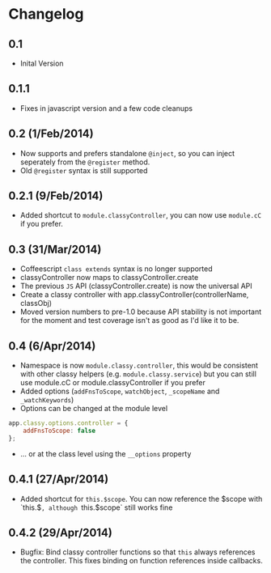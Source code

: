 # Changelog

## 0.1
* Inital Version

## 0.1.1
* Fixes in javascript version and a few code cleanups

## 0.2 (1/Feb/2014)
* Now supports and prefers standalone `@inject`, so you can inject seperately from the `@register` method.
* Old `@register` syntax is still supported

## 0.2.1 (9/Feb/2014)
* Added shortcut to `module.classyController`, you can now use `module.cC` if you prefer.

## 0.3 (31/Mar/2014)
* Coffeescript `class extends` syntax is no longer supported
* classyController now maps to classyController.create
* The previous `JS` API (classyController.create) is now the universal API
* Create a classy controller with app.classyController(controllerName, classObj)
* Moved version numbers to pre-1.0 because API stability is not important for the moment and test coverage isn't as good as I'd like it to be.

## 0.4 (6/Apr/2014)
* Namespace is now `module.classy.controller`, this would be consistent with other classy helpers (e.g. `module.classy.service`) but you can still use module.cC or module.classyController if you prefer
* Added options (`addFnsToScope`, `watchObject`, `_scopeName` and `_watchKeywords`)
* Options can be changed at the module level
```javascript
app.classy.options.controller = {
    addFnsToScope: false
};
```
* ... or at the class level using the `__options` property

## 0.4.1 (27/Apr/2014)
* Added shortcut for `this.$scope`. You can now reference the $scope with `this.$`, although `this.$scope` still works fine

## 0.4.2 (29/Apr/2014)
* Bugfix: Bind classy controller functions so that `this` always references the controller. This fixes binding on function references inside callbacks.